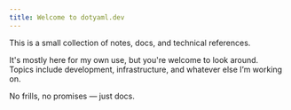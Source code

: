 ```yaml
---
title: Welcome to dotyaml.dev
---
```


This is a small collection of notes, docs, and technical references.

It's mostly here for my own use, but you're welcome to look around.  
Topics include development, infrastructure, and whatever else I’m working on.

No frills, no promises — just docs.
